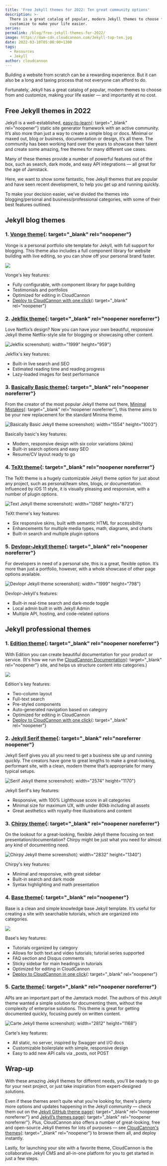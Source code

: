```yaml
---
title: 'Free Jekyll themes for 2022: Ten great community options'
description: >-
  There is a great catalog of popular, modern Jekyll themes to choose from and
  customize to make your life easier.
series:
permalink: /blog/free-jekyll-themes-for-2022/
image: https://dam-cdn.cloudcannon.com/Jekyll-top-ten.jpg
date: 2022-03-10T05:00:00+1300
tags:
  - Resources
  - Jekyll
author: cloudcannon
---
```

Building a website from scratch can be a rewarding experience. But it can also be a long and taxing process that not everyone can afford to do.

Fortunately, Jekyll has a great catalog of popular, modern themes to choose from and customize, making your life easier — and importantly at no cost.

## Free Jekyll themes in 2022

Jekyll is a well-established, [easy-to-learn](https://learn.cloudcannon.com/){: target="_blank" rel="noopener"} static site generator framework with an active community. It’s also more than just a way to create a simple blog or docs. Minimal or maxed out, blog or business, documentation or design, it’s all there. The community has been working hard over the years to showcase their talent and create some amazing, free themes for many different use cases.

Many of these themes provide a number of powerful features out of the box, such as search, dark mode, and easy API integrations — all great for the age of Jamstack.

Here, we want to show some fantastic, free Jekyll themes that are popular and have seen recent development, to help you get up and running quickly.

To make your decision easier, we’ve divided the themes into blogging/personal and business/professional categories, with some of their best features outlined.

## Jekyll blog themes

### 1\. [Vonge theme](https://cloudcannon.com/community/themes/vonge/){: target="_blank" rel="noopener"}

Vonge is a personal portfolio site template for Jekyll, with full support for blogging. This theme also includes a full component library for website building with live editing, so you can show off your personal brand faster.

![](https://dam-cdn.cloudcannon.com/vonge-screenshot.png)

Vonge's key features:

* Fully configurable, with component library for page building
* Testimonials and portfolios
* Optimized for editing in CloudCannon
* [Deploy to CloudCannon with one click](https://app.cloudcannon.com/register#sites/connect/github/CloudCannon/vonge-jekyll-bookshop-template){: target="_blank" rel="noopener"}

### **2\.&nbsp;**[**Jekflix theme**](https://github.com/thiagorossener/jekflix-template){: target="_blank" rel="noopener noreferrer"}

Love Netflix’s design? Now you can have your own beautiful, responsive Jekyll theme Netflix-style site for blogging or showcasing other content.

![Jekflix screenshot](https://dam-cdn.cloudcannon.com/blog/uploads/jekflix.jpg){: width="1999" height="959"}

Jekflix's key features:

* Built-in live search and SEO
* Estimated reading time and reading progress
* Lazy-loaded images for best performance

### **3\.&nbsp;**[**Basically Basic theme**](https://github.com/mmistakes/jekyll-theme-basically-basic){: target="_blank" rel="noopener noreferrer"}

From the creator of the most popular Jekyll theme out there, [Minimal Mistakes](https://github.com/mmistakes/minimal-mistakes){: target="_blank" rel="noopener noreferrer"}, this theme aims to be your new replacement for the standard Minima theme.

![Basically Basic Jekyll theme screenshot](https://dam-cdn.cloudcannon.com/blog/uploads/basically-basic.jpg){: width="1554" height="1003"}

Basically basic's key features:

* Modern, responsive design with six color variations (skins)
* Built-in search options and easy SEO
* Resume/CV layout ready to go

### **4\.&nbsp;**[**TeXt theme**](https://github.com/kitian616/jekyll-TeXt-theme){: target="_blank" rel="noopener noreferrer"}

The TeXt theme is a hugely customizable Jekyll theme option for just about any project, such as personal/team sites, blogs, or documentation. Influenced by iOS 11 style, it is visually pleasing and responsive, with a number of plugin options.

![Text Jekyll theme screenshot](https://dam-cdn.cloudcannon.com/blog/uploads/text-theme.jpg){: width="1268" height="872"}

TeXt theme's key features:

* Six responsive skins, built with semantic HTML for accessibility
* Enhancements for multiple media types, math, diagrams, and charts
* Built-in search and multiple plugin options

### **5\.&nbsp;**[**Devlopr-Jekyll theme**](https://github.com/sujaykundu777/devlopr-jekyll){: target="_blank" rel="noopener noreferrer"}

For developers in need of a personal site, this is a great, flexible option. It’s more than just a portfolio, however, with a whole showcase of other page options available.

![Devlopr Jekyll theme screenshot](https://dam-cdn.cloudcannon.com/blog/uploads/devolpr-jekyll.jpg){: width="1999" height="798"}

Devlopr-Jekyll's features:

* Built-in real-time search and dark-mode toggle
* Local admin built in with Jekyll Admin
* Multiple API, hosting, and code-related options

## Jekyll professional themes

### 1\. [Edition theme](https://cloudcannon.com/community/themes/edition/){: target="_blank" rel="noopener noreferrer"}

With Edition you can create beautiful documentation for your product or service. (It's how we run the&nbsp;[CloudCannon Documentation](http://docs.cloudcannon.com/){: target="_blank" rel="noopener"}&nbsp;site, and helps us structure content into categories.)

![](https://dam-cdn.cloudcannon.com/edition-screenshot.jpeg)

Edition's key features:

* Two-column layout
* Full-text search
* Pre-styled components
* Auto-generated navigation based on category
* Optimized for editing in CloudCannon
* [Deploy to CloudCannon with one click](https://app.cloudcannon.com/register#sites/connect/github/CloudCannon/edition-jekyll-template){: target="_blank" rel="noopener"}

### **2\.&nbsp;**[**Jekyll Serif theme**](https://github.com/zerostaticthemes/jekyll-serif-theme){: target="_blank" rel="noreferrer noopener"}

Jekyll Serif gives you all you need to get a business site up and running quickly. The creators have gone to great lengths to make a great-looking, performant site, with a clean, modern theme that’s appropriate for many typical setups.

![Serif Jekyll theme screenshot](https://dam-cdn.cloudcannon.com/blog/uploads/jekyll-serif.jpg){: width="2574" height="1170"}

Jekyll Serif's key features:

* Responsive, with 100% Lighthouse score in all categories
* Minimal size for maximum UX, with under 80kb including all assets
* Great aesthetics with royalty-free illustrations and content

### **3\.&nbsp;**[**Chirpy theme**](https://github.com/cotes2020/jekyll-theme-chirpy/){: target="_blank" rel="noopener noreferrer"}

On the lookout for a great-looking, flexible Jekyll theme focusing on text presentation/documentation? Chirpy might be just what you need for almost any kind of documenting need.

![Chirpy Jekyll theme screenshot](https://dam-cdn.cloudcannon.com/blog/uploads/chirpy.jpg){: width="2832" height="1340"}

Chirpy's key features:

* Minimal and responsive, with great sidebar
* Built-in search and dark mode
* Syntax highlighting and math presentation

### **4\.&nbsp;**[**Base theme**](https://cloudcannon.com/community/themes/base/){: target="_blank" rel="noopener"}

Base is a clean and simple knowledge base Jekyll template. It’s useful for creating a site with searchable tutorials, which are organized into categories.&nbsp;

![](https://dam-cdn.cloudcannon.com/base-screenshot.jpeg)

Base's key features:

* Tutorials organized by category
* Allows for both text and video tutorials; tutorial series supported
* FAQ section and Disqus comments
* Sticky sidebar for main headings in tutorials
* Optimized for editing in CloudCannon
* [Deploy to CloudCannon in one click](https://app.cloudcannon.com/register#sites/connect/github/CloudCannon/base-jekyll-template){: target="_blank" rel="noopener"}

### **5\.&nbsp;**[**Carte theme**](https://github.com/Wiredcraft/carte){: target="_blank" rel="noopener noreferrer"}

APIs are an important part of the Jamstack model. The authors of this Jekyll theme wanted a simple solution for documenting them, without the complexity of enterprise solutions. This theme is great for getting documented quickly, focusing purely on written content.

![Carte Jekyll theme screenshot](https://dam-cdn.cloudcannon.com/blog/uploads/carte.jpg){: width="2812" height="1168"}

Carte's key features:

* All static, no server, inspired by Swagger and I/O docs
* Customizable boilerplate with simple, responsive design
* Easy to add new API calls via \_posts, not POST

## Wrap-up

With these amazing Jekyll themes for different needs, you’ll be ready to go for your next project, or just take inspiration from expert-designed solutions.

Even if these themes aren’t quite what you're looking for, there's plenty more options and updates happening in the Jekyll community — check them out on the [Jekyll GitHub theme page](https://jekyllthemes.io/){: target="_blank" rel="noopener noreferrer"} and [Jekyll’s themes page](https://jekyllrb.com/docs/themes/){: target="_blank" rel="noopener noreferrer"}. Plus, CloudCannon also offers a number of great-looking, free and open-source Jekyll themes for lots of purposes — see [CloudCannon's themes](https://cloudcannon.com/community/themes/){: target="_blank" rel="noopener"} to browse them all, and deploy instantly.

Lastly, for launching your site with a favorite theme, CloudCannon is the collaborative Jekyll CMS and all-in-one platform for you to get started in just a few steps.
